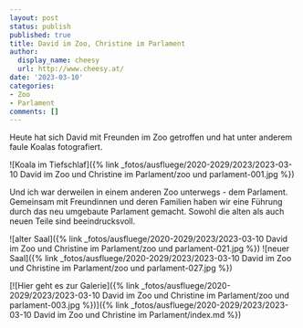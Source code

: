 ```yaml
---
layout: post
status: publish
published: true
title: David im Zoo, Christine im Parlament
author:
  display_name: cheesy
  url: http://www.cheesy.at/
date: '2023-03-10'
categories:
- Zoo
- Parlament
comments: []
---
```


Heute hat sich David mit Freunden im Zoo getroffen und hat unter anderem faule Koalas fotografiert.

![Koala im Tiefschlaf]({% link _fotos/ausfluege/2020-2029/2023/2023-03-10 David im Zoo und Christine im Parlament/zoo und parlament-001.jpg %})

Und ich war derweilen in einem anderen Zoo unterwegs - dem Parlament. Gemeinsam mit Freundinnen und deren Familien haben wir eine Führung durch das neu umgebaute Parlament gemacht. Sowohl die alten als auch neuen Teile sind beeindrucksvoll.

![alter Saal]({% link _fotos/ausfluege/2020-2029/2023/2023-03-10 David im Zoo und Christine im Parlament/zoo und parlament-021.jpg %})
![neuer Saal]({% link _fotos/ausfluege/2020-2029/2023/2023-03-10 David im Zoo und Christine im Parlament/zoo und parlament-027.jpg %})

[![Hier geht es zur Galerie]({% link _fotos/ausfluege/2020-2029/2023/2023-03-10 David im Zoo und Christine im Parlament/zoo und parlament-003.jpg %})]({% link _fotos/ausfluege/2020-2029/2023/2023-03-10 David im Zoo und Christine im Parlament/index.md %})